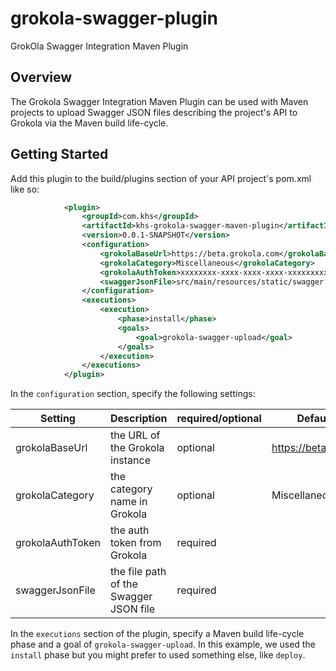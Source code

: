 # grokola-swagger-plugin
GrokOla Swagger Integration Maven Plugin

## Overview
The Grokola Swagger Integration Maven Plugin can be used with Maven projects to upload Swagger JSON files describing the project's API to Grokola via the Maven build life-cycle.

## Getting Started
Add this plugin to the build/plugins section of your API project's pom.xml like so:
```xml
			<plugin>
				<groupId>com.khs</groupId>
				<artifactId>khs-grokola-swagger-maven-plugin</artifactId>
				<version>0.0.1-SNAPSHOT</version>
				<configuration>			
					<grokolaBaseUrl>https://beta.grokola.com</grokolaBaseUrl>
					<grokolaCategory>Miscellaneous</grokolaCategory>
					<grokolaAuthToken>xxxxxxxx-xxxx-xxxx-xxxx-xxxxxxxxxxxx</grokolaAuthToken>
					<swaggerJsonFile>src/main/resources/static/swagger.json</swaggerJsonFile>
				</configuration>
				<executions>
					<execution>
						<phase>install</phase>
						<goals>
							<goal>grokola-swagger-upload</goal>
						</goals>
					</execution>
				</executions>
			</plugin>
```
In the `configuration` section, specify the following settings:

| Setting          | Description                            | required/optional | Default value            |
| -----------------| -------------------------------------- | ----------------- | ------------------------ |
| grokolaBaseUrl   | the URL of the Grokola instance        | optional          | https://beta.grokola.com |
| grokolaCategory  | the category name in Grokola           | optional          | Miscellaneous            |
| grokolaAuthToken | the auth token from Grokola            | required          |                          |
| swaggerJsonFile  | the file path of the Swagger JSON file | required          |                          |

In the `executions` section of the plugin, specify a Maven build life-cycle phase and a goal of `grokola-swagger-upload`. In this example, we used the `install` phase but you might prefer to used something else, like `deploy`.
